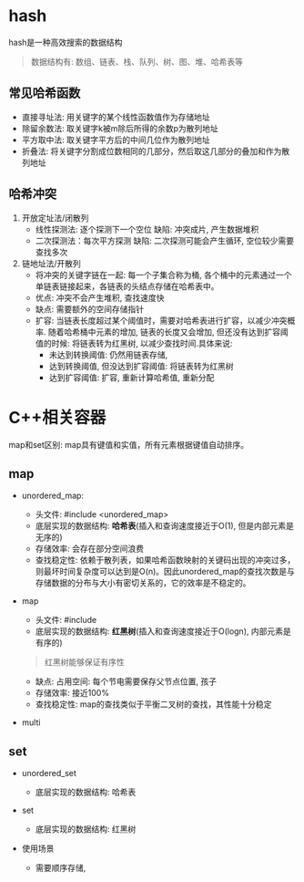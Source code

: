 # hash
hash是一种高效搜索的数据结构
> 数据结构有: 数组、链表、栈、队列、树、图、堆、哈希表等
## 常见哈希函数
- 直接寻址法: 用关键字的某个线性函数值作为存储地址
- 除留余数法: 取关键字k被m除后所得的余数p为散列地址
- 平方取中法: 取关键字平方后的中间几位作为散列地址
- 折叠法: 将关键字分割成位数相同的几部分，然后取这几部分的叠加和作为散列地址

## 哈希冲突

1. 开放定址法/闭散列
    - 线性探测法: 逐个探测下一个空位
        缺陷: 冲突成片, 产生数据堆积
    - 二次探测法：每次平方探测
        缺陷: 二次探测可能会产生循环, 空位较少需要查找多次
2. 链地址法/开散列
    - 将冲突的关键字链在一起: 每一个子集合称为桶, 各个桶中的元素通过一个单链表链接起来，各链表的头结点存储在哈希表中。
    - 优点: 冲突不会产生堆积, 查找速度快
    - 缺点: 需要额外的空间存储指针
    - 扩容: 当链表长度超过某个阈值时，需要对哈希表进行扩容，以减少冲突概率. 随着哈希桶中元素的增加, 链表的长度又会增加, 但还没有达到扩容阈值的时候: 将链表转为红黑树, 以减少查找时间.具体来说:
        - 未达到转换阈值: 仍然用链表存储,
        - 达到转换阈值, 但没达到扩容阈值: 将链表转为红黑树
        - 达到扩容阈值: 扩容, 重新计算哈希值, 重新分配

# C++相关容器

map和set区别: map具有键值和实值，所有元素根据键值自动排序。

## map

- unordered_map: 
  - 头文件: #include <unordered_map>
  - 底层实现的数据结构: **哈希表**(插入和查询速度接近于O(1), 但是内部元素是无序的)
  - 存储效率: 会存在部分空间浪费
  - 查找稳定性: 依赖于散列表，如果哈希函数映射的关键码出现的冲突过多，则最坏时间复杂度可以达到是O(n)。因此unordered_map的查找次数是与存储数据的分布与大小有密切关系的，它的效率是不稳定的。


- map
  - 头文件: #include <map>
  - 底层实现的数据结构: **红黑树**(插入和查询速度接近于O(logn), 内部元素是有序的)
  > 红黑树能够保证有序性
  - 缺点: 占用空间: 每个节电需要保存父节点位置, 孩子
  - 存储效率: 接近100%
  - 查找稳定性: map的查找类似于平衡二叉树的查找，其性能十分稳定

- multi

## set
- unordered_set
  - 底层实现的数据结构: 哈希表
- set
  - 底层实现的数据结构: 红黑树

- 使用场景
  - 需要顺序存储, 